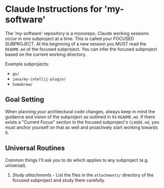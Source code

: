 # Claude Instructions for 'my-software'

The 'my-software' repository is a monorepo. Claude working sessions occur in one subproject at a time. This is called
your FOCUSED SUBPROJECT. At the beginning of a new session you MUST read the `README.md` of the focused subproject.
You can infer the focused subproject based on the current working directory.

Example subprojects:

* `go/`
* `java/my-intellij-plugin/`
* `homebrew/`


## Goal Setting

When planning your architectural code changes, always keep in mind the guidance and vision of the subproject as outlined
in its `README.md`. If there exists a "Current Focus" section in the focused subproject's `CLAUDE.md`, you must anchor
yourself on that as well and proactively start working towards it.


## Universal Routines

Common things I'll ask you to do which applies to any subproject (e.g. universal).

1. *Study attachments* - List the files in the `attachments/` directory of the focused subproject and study them
   carefully. 
